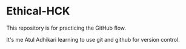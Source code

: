 # Ethical-HCK
This repository is for practicing the GitHub flow.

It's me Atul Adhikari learning to use git and github for version control.
